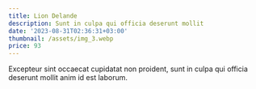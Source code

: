 ```yaml
---
title: Lion Delande
description: Sunt in culpa qui officia deserunt mollit
date: '2023-08-31T02:36:31+03:00'
thumbnail: /assets/img_3.webp
price: 93
---
```

Excepteur sint occaecat cupidatat non proident, sunt in culpa qui officia deserunt mollit anim id est laborum.
